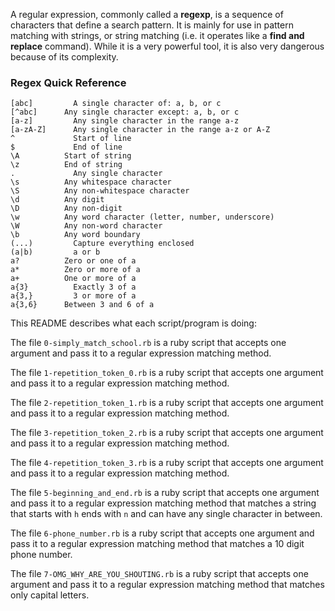 A regular expression, commonly called a **regexp**, is a sequence of characters that define a search pattern.
It is mainly for use in pattern matching with strings, or string matching (i.e. it operates like a **find and replace** command).
While it is a very powerful tool, it is also very dangerous because of its complexity.

### Regex Quick Reference
```
[abc]	      A single character of: a, b, or c
[^abc]	    Any single character except: a, b, or c
[a-z]	      Any single character in the range a-z
[a-zA-Z]	  Any single character in the range a-z or A-Z
^	          Start of line
$	          End of line
\A	        Start of string
\z	        End of string
.	          Any single character
\s	        Any whitespace character
\S	        Any non-whitespace character
\d	        Any digit
\D	        Any non-digit
\w	        Any word character (letter, number, underscore)
\W	        Any non-word character
\b	        Any word boundary
(...)	      Capture everything enclosed
(a|b)	      a or b
a?	        Zero or one of a
a*	        Zero or more of a
a+	        One or more of a
a{3}	      Exactly 3 of a
a{3,}	      3 or more of a
a{3,6}	    Between 3 and 6 of a
```

This README describes what each script/program is doing:

The file `0-simply_match_school.rb` is a ruby script that accepts one argument and pass it to a regular expression matching method.

The file `1-repetition_token_0.rb` is a ruby script that accepts one argument and pass it to a regular expression matching method.

The file `2-repetition_token_1.rb` is a ruby script that accepts one argument and pass it to a regular expression matching method.

The file `3-repetition_token_2.rb` is a ruby script that accepts one argument and pass it to a regular expression matching method.

The file `4-repetition_token_3.rb` is a ruby script that accepts one argument and pass it to a regular expression matching method.

The file `5-beginning_and_end.rb` is a ruby script that accepts one argument and pass it to a regular expression matching method that matches a string that starts with `h` ends with `n` and can have any single character in between.

The file `6-phone_number.rb` is a ruby script that accepts one argument and pass it to a regular expression matching method that matches a 10 digit phone number.

The file `7-OMG_WHY_ARE_YOU_SHOUTING.rb` is a ruby script that accepts one argument and pass it to a regular expression matching method that matches only capital letters.
